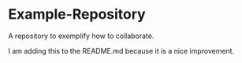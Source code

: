 # Example-Repository
A repository to exemplify how to collaborate.

I am adding this to the README.md because it is a nice improvement.
